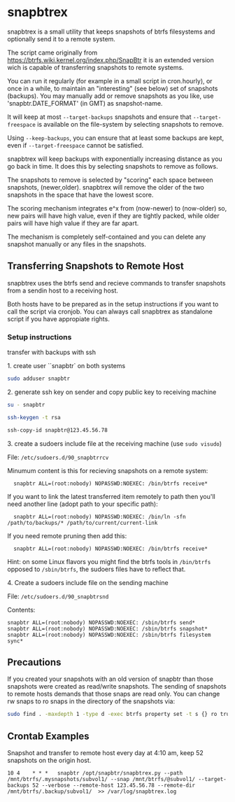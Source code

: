 # snapbtrex
snapbtrex is a small utility that keeps snapshots of btrfs filesystems
and optionally send it to a remote system.

The script came originally from https://btrfs.wiki.kernel.org/index.php/SnapBtr it is an extended version wich is capable of transferring snapshots to remote systems.

You can run it regularly (for example in a small script in
cron.hourly), or once in a while, to maintain an "interesting" (see
below) set of snapshots (backups). You may manually add or remove
snapshots as you like, use 'snapbtr.DATE_FORMAT' (in GMT) as
snapshot-name.

It will keep at most `--target-backups` snapshots and ensure that
`--target-freespace` is available on the file-system by selecting
snapshots to remove.

Using `--keep-backups`, you can ensure that at least some backups are
kept, even if `--target-freespace` cannot be satisfied.

snapbtrex will keep backups with exponentially increasing distance as
you go back in time. It does this by selecting snapshots to remove as
follows.

The snapshots to remove is selected by "scoring" each space between
snapshots, (newer,older). snapbtrex will remove the older of the two
snapshots in the space that have the lowest score.

The scoring mechanism integrates e^x from (now-newer) to (now-older)
so, new pairs will have high value, even if they are tightly packed,
while older pairs will have high value if they are far apart.

The mechanism is completely self-contained and you can delete any
snapshot manually or any files in the snapshots.


## Transferring Snapshots to Remote Host

snapbtrex uses the btrfs send and recieve commands to transfer
snapshots from a sendin host to a receiving host.

Both hosts have to be prepared as in the setup instructions if
you want to call the script via cronjob. You can always call snapbtrex
as standalone script if you have appropiate rights.

### Setup instructions
transfer with backups with ssh

1\. create user ``snapbtr` on both systems
```sh
sudo adduser snapbtr
```

2\. generate ssh key on sender and copy public key to receiving machine

```sh
su - snapbtr

ssh-keygen -t rsa

ssh-copy-id snapbtr@123.45.56.78
```

3\. create a sudoers include file at the receiving machine (use `sudo visudo`)

File: `/etc/sudoers.d/90_snapbtrrcv`

Minumum content is this for recieving snapshots on a remote system:
```
  snapbtr ALL=(root:nobody) NOPASSWD:NOEXEC: /bin/btrfs receive*
```

If you want to link the latest transferred item remotely to path then you'll
need another line (adopt path to your specific path):

```
  snapbtr ALL=(root:nobody) NOPASSWD:NOEXEC: /bin/ln -sfn /path/to/backups/* /path/to/current/current-link
```

If you need remote pruning then add this:
```
  snapbtr ALL=(root:nobody) NOPASSWD:NOEXEC: /bin/btrfs receive*
```

Hint: on some Linux flavors you might find the btrfs tools in `/bin/btrfs` opposed to `/sbin/btrfs`, the sudoers files have to reflect that.

4\. Create a sudoers include file on the sending machine

File: `/etc/sudoers.d/90_snapbtrsnd`

Contents:
```
snapbtr ALL=(root:nobody) NOPASSWD:NOEXEC: /sbin/btrfs send*
snapbtr ALL=(root:nobody) NOPASSWD:NOEXEC: /sbin/btrfs snapshot*
snapbtr ALL=(root:nobody) NOPASSWD:NOEXEC: /sbin/btrfs filesystem sync*
```


## Precautions
If you created your snapshots with an old version of snapbtr than those
snapshots were created as read/write snapshots. The sending of snapshots
to remote hosts demands that those snaps are read only. You can change rw snaps
to ro snaps in the directory of the snapshots via:

```sh
sudo find . -maxdepth 1 -type d -exec btrfs property set -t s {} ro true \;
```

## Crontab Examples

Snapshot and transfer to remote host every day at 4:10 am, keep 52 snapshots on the origin host.
```
10 4    * * *   snapbtr /opt/snapbtr/snapbtrex.py --path /mnt/btrfs/.mysnapshots/subvol1/ --snap /mnt/btrfs/@subvol1/ --target-backups 52 --verbose --remote-host 123.45.56.78 --remote-dir /mnt/btrfs/.backup/subvol1/  >> /var/log/snapbtrex.log
```
